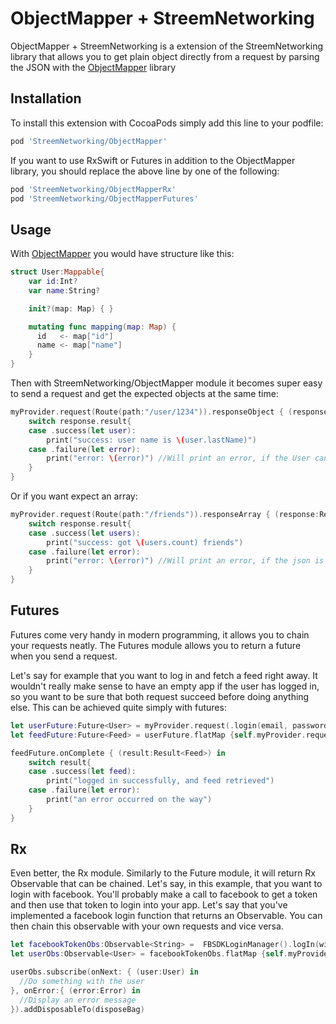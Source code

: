# ObjectMapper + StreemNetworking

ObjectMapper + StreemNetworking is a extension of the StreemNetworking library that allows you to get plain object directly from a request by parsing the JSON with the [ObjectMapper](https://github.com/Hearst-DD/ObjectMapper) library

## Installation

To install this extension with CocoaPods simply add this line to your podfile:

```ruby
pod 'StreemNetworking/ObjectMapper'
```

If you want to use RxSwift or Futures in addition to the ObjectMapper library, you should replace the above line by one of the following:
```ruby
pod 'StreemNetworking/ObjectMapperRx'
pod 'StreemNetworking/ObjectMapperFutures'
```

## Usage
With [ObjectMapper](https://github.com/Hearst-DD/ObjectMapper) you would have structure like this:

```swift
struct User:Mappable{
    var id:Int?
    var name:String?

    init?(map: Map) { }

    mutating func mapping(map: Map) {
      id   <- map["id"]
      name <- map["name"]
    }
}
```

Then with StreemNetworking/ObjectMapper module it becomes super easy to send a request and get the expected objects at the same time:

```swift
myProvider.request(Route(path:"/user/1234")).responseObject { (response:Response<User>) in
    switch response.result{
    case .success(let user):
        print("success: user name is \(user.lastName)")
    case .failure(let error):
        print("error: \(error)") //Will print an error, if the User cannot be parsed. (if the User initializer has thrown an error)
    }
}
```

Or if you want expect an array:
```swift
myProvider.request(Route(path:"/friends")).responseArray { (response:Response<[User]>) in
    switch response.result{
    case .success(let users):
        print("success: got \(users.count) friends")
    case .failure(let error):
        print("error: \(error)") //Will print an error, if the json is not an array
    }
}
```
## Futures
Futures come very handy in modern programming, it allows you to chain your requests neatly. The Futures module allows you to return a future when you send a request.

Let's say for example that you want to log in and fetch a feed right away. It wouldn't really make sense to have an empty app if the user has logged in, so you want to be sure that both request succeed before doing anything else. This can be achieved quite simply with futures:

```swift
let userFuture:Future<User> = myProvider.request(.login(email, password)).responseObject()
let feedFuture:Future<Feed> = userFuture.flatMap {self.myProvider.request(.feed($0.id)).responseObject()}

feedFuture.onComplete { (result:Result<Feed>) in
    switch result{
    case .success(let feed):
        print("logged in successfully, and feed retrieved")
    case .failure(let error):
        print("an error occurred on the way")
    }
}
```

## Rx

Even better, the Rx module. Similarly to the Future module, it will return Rx Observable that can be chained.
Let's say, in this example, that you want to login with facebook. You'll probably make a call to facebook to get a token and then use that token to login into your app.
Let's say that you've implemented a facebook login function that returns an Observable.
You can then chain this observable with your own requests and vice versa.

```swift
let facebookTokenObs:Observable<String> =  FBSDKLoginManager().logIn(with: ["email"], from: self)
let userObs:Observable<User> = facebookTokenObs.flatMap {self.myProvider.request(.me($0)).responseObject()}

userObs.subscribe(onNext: { (user:User) in
  //Do something with the user
}, onError:{ (error:Error) in
  //Display an error message
}).addDisposableTo(disposeBag)
```
